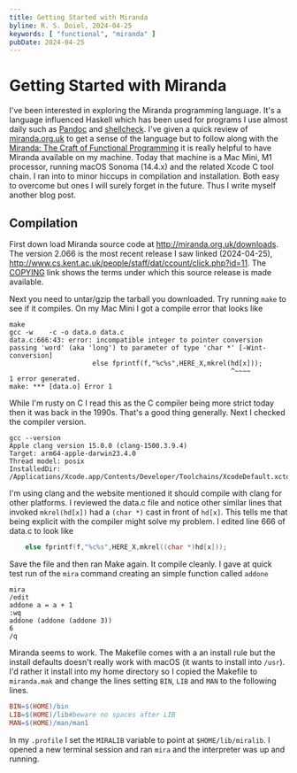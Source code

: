 ```yaml
---
title: Getting Started with Miranda
byline: R. S. Doiel, 2024-04-25
keywords: [ "functional", "miranda" ]
pubDate: 2024-04-25
---
```


# Getting Started with Miranda

I've been interested in exploring the Miranda programming language. It's a language influenced Haskell which has been used for programs I use almost daily such as [Pandoc](https://pandoc.org) and [shellcheck](https://www.shellcheck.net/). I've given a quick review of [miranda.org.uk](https://miranda.org.uk) to get a sense of the language but to follow along with the [Miranda: The Craft of Functional Programming](https://www.cs.kent.ac.uk/people/staff/sjt/Miranda_craft/) it is really helpful to have Miranda available on my machine. Today that machine is a Mac Mini, M1 processor, running macOS Sonoma (14.4.x) and the related Xcode C tool chain.  I ran into to minor hiccups in compilation and installation. Both easy to overcome but ones I will surely forget in the future. Thus I write myself another blog post.

## Compilation

First down load Miranda source code at <http://miranda.org.uk/downloads>. The version 2.066 is the most recent release I saw linked (2024-04-25), <http://www.cs.kent.ac.uk/people/staff/dat/ccount/click.php?id=11>. The [COPYING](https://www.cs.kent.ac.uk/people/staff/dat/miranda/downloads/COPYING) link shows the terms under which this source release is made available.

Next you need to untar/gzip the tarball you downloaded. Try running `make` to see if it compiles. On my Mac Mini I got a compile error that looks like

~~~shell
make
gcc -w    -c -o data.o data.c
data.c:666:43: error: incompatible integer to pointer conversion passing 'word' (aka 'long') to parameter of type 'char *' [-Wint-conversion]
                     else fprintf(f,"%c%s",HERE_X,mkrel(hd[x]));
                                                        ^~~~~
1 error generated.
make: *** [data.o] Error 1
~~~

While I'm rusty on C I read this as the C compiler being more strict today then it was back in the 1990s. That's a good thing generally.  Next I checked the compiler version. 

~~~shell
gcc --version
Apple clang version 15.0.0 (clang-1500.3.9.4)
Target: arm64-apple-darwin23.4.0
Thread model: posix
InstalledDir: /Applications/Xcode.app/Contents/Developer/Toolchains/XcodeDefault.xctoolchain/usr/bin
~~~

I'm using clang and the website mentioned it should compile with clang for other platforms.  I reviewed the data.c file and notice other similar lines that invoked `mkrel(hd[x])` had a `(char *)` cast in front of `hd[x]`. This tells me that being explicit with the compiler might solve my problem. I edited line 666 of data.c to look like

~~~C
    else fprintf(f,"%c%s",HERE_X,mkrel((char *)hd[x]));
~~~

Save the file and then ran Make again. It compile cleanly. I gave at quick test run of the `mira` command creating an simple function called `addone`

~~~miranda
mira
/edit
addone a = a + 1
:wq
addone (addone (addone 3))
6
/q
~~~

Miranda seems to work. The Makefile comes with a an install rule but the install defaults doesn't really work with macOS (it wants to install into `/usr`).
I'd rather it install into my home directory so I copied the Makefile to `miranda.mak` and change the lines setting `BIN`, `LIB` and `MAN` to the following
lines.

~~~Makefile
BIN=$(HOME)/bin
LIB=$(HOME)/lib#beware no spaces after LIB
MAN=$(HOME)/man/man1
~~~

In my `.profile` I set the `MIRALIB` variable to point at `$HOME/lib/miralib`. I opened a new terminal session and ran `mira` and the interpreter was up and running.



